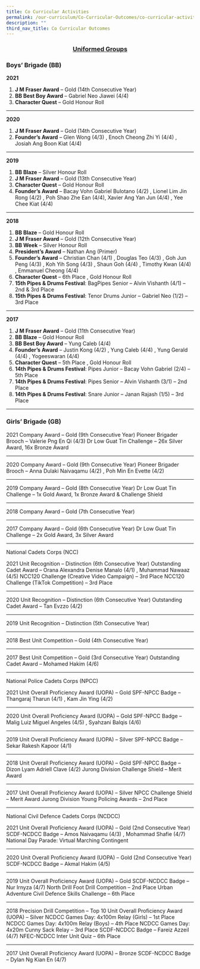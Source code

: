 ```yaml
---
title: Co Curricular Activities
permalink: /our-curriculum/Co-Curricular-Outcomes/co-curricular-activities
description: ""
third_nav_title: Co Curricular Outcomes
---
```

<center><u><h3>Uniformed Groups</h3></u></center>

<h3>Boys’ Brigade (BB)</h3>

**2021**
1. **J M Fraser Award** – Gold (14th Consecutive Year) 
2. **BB Best Boy Award** – Gabriel Neo Jiawei (4/4)
3. **Character Quest** – Gold Honour Roll


----



**2020**
1. **J M Fraser Award** – Gold (14th Consecutive Year) 
2. **Founder’s Award** – Glen Wong (4/3) , Enoch Cheong Zhi Yi (4/4) , Josiah Ang Boon Kiat (4/4)

-----

**2019**
1. **BB Blaze** – Silver Honour Roll 
2. **J M Fraser Award** – Gold (13th Consecutive Year)
3. **Character Quest** – Gold Honour Roll
4. **Founder’s Award** – Bacay Vohn Gabriel Bulotano (4/2) , Lionel Lim Jin Rong (4/2) , Poh Shao Zhe Ean (4/4), Xavier Ang Yan Jun (4/4) , Yee Chee Kiat (4/4)

----

**2018**
1. **BB Blaze** – Gold Honour Roll
2. **J M Fraser Award** – Gold (12th Consecutive Year)
3. **BB Week** – Silver Honour Roll
4. **President’s Award** – Nathan Ang (Primer)
5. **Founder’s Award** – Christian Chan (4/1) , Douglas Teo (4/3) , Goh Jun Peng (4/3) , Koh Yih Song (4/3) ,                                       Shaun Goh (4/4) , Timothy Kwan (4/4) , Emmanuel Cheong (4/4)
6. **Character Quest** – 6th Place , Gold Honour Roll
7. **15th Pipes & Drums Festival**: BagPipes Senior – Alvin Vishanth (4/1) – 2nd & 3rd Place
8. **15th Pipes & Drums Festival**: Tenor Drums Junior – Gabriel Neo (1/2) – 3rd Place

----

**2017**
1. **J M Fraser Award** – Gold (11th Consecutive Year)
2. **BB Blaze** – Gold Honour Roll
3. **BB Best Boy Award** – Yung Caleb (4/4)
4. **Founder’s Award** – Justin Kong (4/2) , Yung Caleb (4/4) , Yung Gerald (4/4) , Yogeeswaran (4/4)
5. **Character Quest** – 5th Place , Gold Honour Roll
6. **14th Pipes & Drums Festival**: Pipes Junior – Bacay Vohn Gabriel (2/4) – 5th Place
7. **14th Pipes & Drums Festival**: Pipes Senior – Alvin Vishanth (3/1) – 2nd Place
8. **14th Pipes & Drums Festival**: Snare Junior – Janan Rajash (1/5) – 3rd Place

----

<h3>Girls’ Brigade (GB)</h3>

2021
Company Award – Gold (9th Consecutive Year)
Pioneer Brigader Brooch – Valerie Png En Qi (4/3)
Dr Low Guat Tin Challenge – 26x Silver Award, 16x Bronze Award
______________________________________________________________________________________

2020
Company Award – Gold (9th Consecutive Year)
Pioneer Brigader Brooch – Anna Dulaki Naivaqamu (4/2) , Poh Min En Evette (4/2)
______________________________________________________________________________________

2019
Company Award – Gold (8th Consecutive Year)
Dr Low Guat Tin Challenge – 1x Gold Award, 1x Bronze Award & Challenge Shield
______________________________________________________________________________________

2018
Company Award – Gold (7th Consecutive Year)
______________________________________________________________________________________

2017
Company Award – Gold (6th Consecutive Year)
Dr Low Guat Tin Challenge – 2x Gold Award, 3x Silver Award
______________________________________________________________________________________
National Cadets Corps (NCC)

2021
Unit Recognition – Distinction (6th Consecutive Year)
Outstanding Cadet Award – Orana Alexandra Denise Manalo (4/1) , Muhammad Nawaaz (4/5)
NCC120 Challenge (Creative Video Campaign) – 3rd Place
NCC120 Challenge (TikTok Competition) – 3rd Place
______________________________________________________________________________________

2020
Unit Recognition – Distinction (6th Consecutive Year)
Outstanding Cadet Award – Tan Evzzo (4/2)
______________________________________________________________________________________

2019
Unit Recognition – Distinction (5th Consecutive Year)
______________________________________________________________________________________

2018
Best Unit Competition – Gold (4th Consecutive Year)
______________________________________________________________________________________

2017
Best Unit Competition – Gold (3rd Consecutive Year)
Outstanding Cadet Award – Mohamed Hakim (4/6)
______________________________________________________________________________________
National Police Cadets Corps (NPCC)

2021
Unit Overall Proficiency Award (UOPA) – Gold
SPF-NPCC Badge –Thangaraj Tharun (4/1) , Kam Jin Ying (4/2)
______________________________________________________________________________________

2020
Unit Overall Proficiency Award (UOPA) – Gold
SPF-NPCC Badge – Malig Luiz Miguel Angeles (4/5) , Syahzani Balqis (4/6)
______________________________________________________________________________________

2019
Unit Overall Proficiency Award (UOPA) – Silver
SPF-NPCC Badge – Sekar Rakesh Kapoor (4/1)
______________________________________________________________________________________

2018
Unit Overall Proficiency Award (UOPA) – Gold
SPF-NPCC Badge – Dizon Lyam Adriell Clave (4/2)
Jurong Division Challenge Shield – Merit Award
______________________________________________________________________________________

2017
Unit Overall Proficiency Award (UOPA) – Silver
NPCC Challenge Shield – Merit Award
Jurong Division Young Policing Awards – 2nd Place
______________________________________________________________________________________
National Civil Defence Cadets Corps (NCDCC)

2021
Unit Overall Proficiency Award (UOPA) – Gold (2nd Consecutive Year)
SCDF-NCDCC Badge – Amos Naivaqamu (4/3) , Mohammad Shafie (4/7)
National Day Parade: Virtual Marching Contingent 
______________________________________________________________________________________
2020
Unit Overall Proficiency Award (UOPA) – Gold (2nd Consecutive Year)
SCDF-NCDCC Badge – Akmal Hakim (4/5)
______________________________________________________________________________________

2019
Unit Overall Proficiency Award (UOPA) – Gold
SCDF-NCDCC Badge – Nur Irnyza (4/7)
North Drill Foot Drill Competition – 2nd Place
Urban Adventure Civil Defence Skills Challenge – 6th Place
______________________________________________________________________________________

2018
Precision Drill Competition – Top 10
Unit Overall Proficiency Award (UOPA) – Silver
NCDCC Games Day: 4x100m Relay (Girls) – 1st Place
NCDCC Games Day: 4x100m Relay (Boys) – 4th Place
NCDCC Games Day: 4x20m Cunny Sack Relay – 3rd Place
SCDF-NCDCC Badge – Fareiz Azzeil (4/7)
NFEC-NCDCC Inter Unit Quiz – 6th Place
______________________________________________________________________________________

2017
Unit Overall Proficiency Award (UOPA) – Bronze 
SCDF-NCDCC Badge – Dylan Ng Kian En (4/7)
